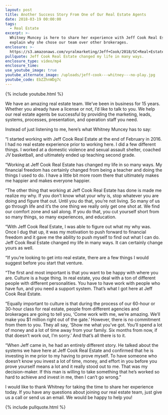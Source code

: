 ```yaml
---
layout: post
title: Another Success Story From One of Our Real Estate Agents
date: 2018-03-19 00:00:00
tags:
  - Real Estate
excerpt: >-
  Whitney Muncey is here to share her experience with Jeff Cook Real Estate and
  explain why she chose our team over other brokerages.
enclosure: >-
  https://s3.amazonaws.com/vyralmarketing/Jeff+Cook/2018/SC+Real+Estate+Agent-+Another+Success+Story+From+One+of+Our+Real+Estate+Agents.mp4
pullquote: Jeff Cook Real Estate changed my life in many ways.
enclosure_type: video/mp4
enclosure_time:
use_youtube_image: true
youtube_alternate_image: /uploads/jeff-cook---whitney---no-play.jpg
youtube_code: EbZZhnWDg7c
---
```


{% include youtube.html %}

We have an amazing real estate team. We’ve been in business for 15 years. Whether you already have a license or not, I’d like to talk to you. We help our real estate agents be successful by providing the marketing, leads, systems, processes, presentation, and operation staff you need.

Instead of just listening to me, here’s what Whitney Muncey has to say:

“I started working with Jeff Cook Real Estate at the end of February in 2016. I had no real estate experience prior to working here. I did a few different things. I worked at a domestic violence and sexual assault shelter, coached JV basketball, and ultimately ended up teaching second grade.

“Working at Jeff Cook Real Estate has changed my life in so many ways. My financial freedom has certainly changed from being a teacher and doing the things I used to do. I have a little bit more room there that ultimately makes me happier and makes everyone happier.

“The other thing that working at Jeff Cook Real Estate has done is made me realize my why. If you don’t know what your why is, stop whatever you are doing and figure that out. Until you do that, you’re not living. So many of us go through life and it’s the one thing we really only get one shot at. We find our comfort zone and sail along. If you do that, you cut yourself short from so many things, so many experiences, and education.

“With Jeff Cook Real Estate, I was able to figure out what my why was. Once I dug that up, it was my motivation to push forward to financial freedom and it gave me the ability to push myself to find out what I can do. Jeff Cook Real Estate changed my life in many ways. It can certainly change yours as well.

“If you’re looking to get into real estate, there are a few things I would suggest before you start that venture.

“The first and most important is that you want to be happy with where you are. Culture is a huge thing. In real estate, you deal with a ton of different people with different personalities. You have to have work with people who have fun, and you need a support system. That’s what I got here at Jeff Cook Real Estate.

“Equally important to culture is that during the process of our 60-hour or 30-hour class for real estate, people from different agencies and brokerages are going to tell you, ‘Come work with me, we’re amazing. We’ll make you $1 million right out of the gate.’ However, there is no commitment from them to you. They all say, ‘Show me what you’ve got. You’ll spend a lot of money and a lot of time away from your family. Six months from now, if that doesn’t work out, I’m sorry.’ And that’s all there is to it.

“When Jeff came in, he had an entirely different story. He talked about the systems we have here at Jeff Cook Real Estate and confirmed that he is investing in me prior to my having to prove myself. To have someone who doesn’t know you invest a lot of time, money, and effort in you before you prove yourself means a lot and it really stood out to me. That was my decision-maker. If this man is willing to take something that he’s worked so hard to achieve and invest in me, then I can’t go wrong.”

I would like to thank Whitney for taking the time to share her experience today. If you have any questions about joining our real estate team, just give us a call or send us an email. We would be happy to help you!

{% include pullquote.html %}